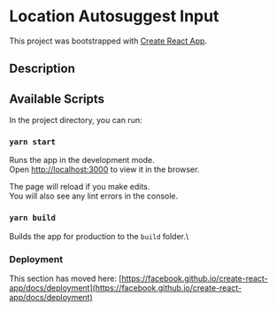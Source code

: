 # Location Autosuggest Input

This project was bootstrapped with [Create React App](https://github.com/facebook/create-react-app).

## Description

## Available Scripts

In the project directory, you can run:

### `yarn start`

Runs the app in the development mode.\
Open [http://localhost:3000](http://localhost:3000) to view it in the browser.

The page will reload if you make edits.\
You will also see any lint errors in the console.

### `yarn build`

Builds the app for production to the `build` folder.\

### Deployment

This section has moved here: [https://facebook.github.io/create-react-app/docs/deployment](https://facebook.github.io/create-react-app/docs/deployment)
